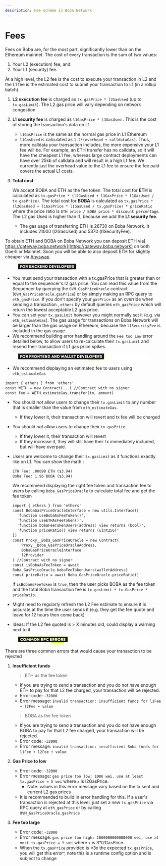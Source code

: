 ```yaml
---
description: Fee scheme in Boba Network
---
```


# Fees

Fees on Boba are, for the most part, significantly lower than on the Ethereum mainnet. The cost of every transaction is the sum of two values:

1. Your L2 (execution) fee, and
2. Your L1 (security) fee.

At a high level, the L2 fee is the cost to execute your transaction in L2 and the L1 fee is the estimated cost to submit your transaction to L1 (in a rollup batch).

1. **L2 execution fee** is charged as `tx.gasPrice * l2GasUsed` (up to `tx.gasLimit`). The L2 gas price will vary depending on network congestion.
2. **L1 security fee** is charged as `l1GasPrice * l1GasUsed` . This is the cost of storing the transaction's data on L1.
   * `l1GasPrice` is the same as the normal gas price in L1 Ethereum
   * `l1GasUsed` is calculated as `1.2*(overhead + calldataGas)`. Thus, more calldata your transaction includes, the more expensive your L1 fee will be. For example, an ETH transfer has no calldata, so it will have the cheapest L1 fee, whereas large contract deployments can have over 25kb of calldata and will result in a high L1 fee. We currently just the overhead value to the L1 fee to ensure the fee paid covers the actual L1 costs.
3.  **Total cost**

    We accept BOBA and ETH as the fee token. The total cost for **ETH** is calculated as `tx.gasPrice * (l2GasUsed + l1GasPrice * l1GasUsed / tx.gasPrice)`. The total cost for **BOBA** is calculated as `tx.gasPrice * (l2GasUsed + l1GasPrice * l1GasUsed / tx.gasPrice) * priceRatio` where the price ratio is `ETH price / BOBA price * discount percentage`. The L2 gas Used is higher than l1, because we add the **L1 security fee**.

    * The gas uage of transferring ETH is 26730 on Boba Network. It includes 21000 (l2GasUsed) and 5370 (l1SecurityFee).

To obtain ETH and BOBA on Boba Network you can deposit ETH via[ https://gateway.boba.network](https://gateway.boba.network) on both Goerli or Mainnet. Soon you will be able to also deposit ETH for slightly cheaper via [Anyswap](https://anyswap.exchange/#/router).



<figure><img src="../../.gitbook/assets/Artboard 1 (10).png" alt=""><figcaption></figcaption></figure>

* You must send your transaction with a tx.gasPrice that is greater than or equal to the sequencer's l2 gas price. You can read this value from the Sequencer by querying the `OVM_GasPriceOracle` contract (`OVM_GasPriceOracle.gasPrice`) or by simply making an RPC query to `eth_gasPrice`. If you don't specify your `gasPrice` as an override when sending a transaction , `ethers` by default queries `eth_gasPrice` which will return the lowest acceptable L2 gas price.
* You can set your `tx.gasLimit` however you might normally set it (e.g. via `eth_estimateGas`). The gas usage for transactions on Boba Network will be larger than the gas usage on Ethereum, becuase the `l1SecurityFee` is included in the gas usage.
* We recommend building error handling around the `Fee too Low` error detailed below, to allow users to re-calculate their `tx.gasLimit` and resend their transaction if L1 gas price spikes.



<figure><img src="../../.gitbook/assets/Artboard 2 (3) (1).png" alt=""><figcaption></figcaption></figure>

* We recommend displaying an estimated fee to users using `eth_estimateGas`

```solidity
import { ethers } from 'ethers'
const WETH = new Contract(...) //Contract with no signer
const fee = WETH.estimateGas.transfer(to, amount)
```

* You should _not_ allow users to change their `tx.gasLimit` to any number that is smaller than the value from `eth_estimateGas`.
  * If they lower it, their transaction will revert and tx fee will be charged
* You should _not_ allow users to change their `tx.gasPrice`
  * If they lower it, their transaction will revert
  * If they increase it, they will still have their tx immediately included, but will have overpaid.
*   Users are welcome to change their `tx.gasLimit` as it functions exactly like on L1. You can show the math :

    ```
    ETH Fee: .00098 ETH ($3.94)
    Boba Fee: 1.96 BOBA ($3.94)
    ```

    We recommend displaying the right fee token and transaction fee to users by calling `Boba_GasPriceOracle` to calculate total fee and get the fee token

    ```solidity
    import { ethers } from 'ethers'
    const BobaGasPriceOracleInterface = new utils.Interface([
      'function useBobaAsFeeToken()',
      'function useETHAsFeeToken()',
      'function bobaFeeTokenUsers(address) view returns (bool)',
      'function priceRatio() view returns (uint256)'
    ])
    const Proxy__Boba_GasPriceOracle = new Contract(
    	Proxy__Boba_GasPriceOracleAddress,
    	BobaGasPriceOracleInterface
    	l2Provider
    ) //Contract with no signer
    const isBobaAsFeeToken = await Boba_GasPriceOracle.bobaFeeTokenUsers(walletAddress)
    const priceRatio = await Boba_GasPriceOracle.priceRatio()
    ```

    If `isBobaAsFeeToken` is `true`, then the user picks BOBA as the fee token and the total Boba transaction fee is `tx.gasLimit * tx.GasPrice * priceRatio`.
* Might need to regularly refresh the L2 Fee estimate to ensure it is accurate at the time the user sends it (e.g. they get the fee quote and leave for 12 hours then come back)
* Ideas: If the L2 fee quoted is > X minutes old, could display a warning next to it



<figure><img src="../../.gitbook/assets/Artboard 3 (11) (1).png" alt=""><figcaption></figcaption></figure>

There are three common errors that would cause your transaction to be rejected

1.  **Insufficient funds**

    > ETH as the fee token

    * If you are trying to send a transaction and you do not have enough ETH to pay for that L2 fee charged, your transaction will be rejected.
    * Error code: `-32000`
    * Error message: `invalid transaction: insufficient funds for l1Fee + l2Fee + value`

    > BOBA as the fee token

    * If you are trying to send a transaction and you do not have enough BOBA to pay for that L2 fee charged, your transaction will be rejected.
    * Error code: `-32000`
    * Error message: `invalid transaction: insufficient Boba funds for l1Fee + l2Fee + value`
2. **Gas Price to low**
   * Error code: `-32000`
   * Error message: `gas price too low: 1000 wei, use at least tx.gasPrice = X wei` where `x` is l2GasPrice.
     * Note: values in this error message vary based on the tx sent and current L2 gas prices
   * It is recommended to build in error handling for this. If a user's transaction is rejected at this level, just set a new `tx.gasPrice` via RPC query at `eth_gasPrice` or by calling `OVM_GasPriceOracle.gasPrice`
3. **Fee too large**
   * Error code: `-32000`
   * Error message: `gas price too high: 1000000000000000 wei, use at most tx.gasPrice = Y wei` where `x` is 3\*l2GasPrice.
   * When the `tx.gasPrice` provided is ≥3x the expected `tx.gasPrice`, you will get this error^, note this is a runtime config option and is subject to change
